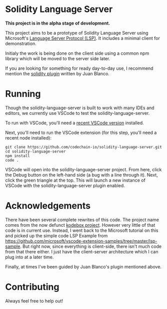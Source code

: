 Solidity Language Server
========================

**This project is in the alpha stage of development.**

This project aims to be a prototype of Solidity Language Server using Microsoft's
[Language Server Protocol (LSP)][lsp]. It includes a minimal client
for demonstration.

Initialy the work is being done on the client side using a common npm library which will be moved to the server side later.

If you are looking for something for ready day-to-day use, I recommend mention the [solidity plugin](https://marketplace.visualstudio.com/items?itemName=JuanBlanco.solidity) written by Juan Blanco.

# Running

Though the solidity-language-server is built to work with many IDEs and editors, we currently use VSCode to test the solidity-language-server.

To run with VSCode, you'll need a [recent VSCode version][vscode] installed.

Next, you'll need to run the VSCode extension (for this step, you'll need a recent node installed):

```
git clone https://github.com/codechain-io/solidity-language-server.git
cd solidity-language-server
npm install
code .
```

VSCode will open into the solidity-language-server project. From here, click the Debug button on the left-hand side (a bug with a line through it). Next, click the green triangle at the top. This will launch a new instance of VSCode with the solidity-language-server plugin enabled.

# Acknowledgements

There have been several complete rewrites of this code. The project name comes from the now defunct [kodebox project](https://marketplace.visualstudio.com/items?itemName=kodebox.solidity-language-server). However very little of that code is in current use. Instead, I went back to the Microsoft tutorial on this and picked up the simple code LSP Example from https://github.com/microsoft/vscode-extension-samples/tree/master/lsp-sample.  But right now, since everything is client-side, there isn't much code from that there either. I just have the client-server architecture which I can plug into at a later time.

Finally, at times I've been guided by Juan Blanco's plugin mentioned above.



# Contributing
Always feel free to help out!

[lsp]: https://github.com/Microsoft/language-server-protocol
[solc]: https://github.com/ethereum/solc-js
[vscode]: https://code.visualstudio.com/download
